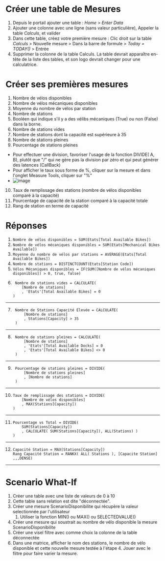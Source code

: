 # Créer une table de Mesures

1. Depuis le portail ajouter une table : _Home > Enter Data_
2. Ajouter une colonne avec une ligne (sans valeur particulière), Appeler la table _Calculs_, et valider
3. Dans cette table, créez votre première mesure : Clic droit sur la table _Calculs_ > Nouvelle mesure > Dans la barre de formule > _Today = TODAY()_ > Entrée
4. Supprimer la colonne de la table Calculs. La table devrait apparaître en-tête de la liste des tables, et son logo devrait changer pour une calculatrice.

# Créer ses premières mesures 

1. Nombre de vélos disponibles
2. Nombre de vélos mécaniques disponibles
3. Moyenne du nombre de vélos par station
4. Nombre de stations
5. Booléen qui indique s'il y a des vélibs mécaniques (True) ou non (False) dans la borne.
6. Nombre de stations vides
7. Nombre de stations dont la capacité est supérieure à 35
8. Nombre de stations pleines
9. Pourcentage de stations pleines
  - Pour effectuer une division, favoriser l'usage de la fonction DIVIDE( A, B), plutôt que "/" qui ne gère pas la division par zéro et qui peut générer des latences (CallBack)
  - Pour afficher le taux sous forme de %, cliquer sur la mesure et dans l'onglet Measure Tools, cliquer sur "%"
  - ![image](https://github.com/user-attachments/assets/c2d915fb-0721-4446-86c3-42540c9fe64c)
10. Taux de remplissage des stations (nombre de vélos disponibles comparé à la capacité)
11. Pourcentage de capacité de la station comparé à la capacité totale
12. Rang de station en terme de capacité

# Réponses
1. ```Nombre de vélos disponibles = SUM(Etats[Total Available Bikes])```
2. ```Nombre de vélos mécaniques disponibles = SUM(Etats[Mechanical Bikes Available])```
3. ```Moyenne du nombre de vélos par stations = AVERAGE(Etats[Total Available Bikes])```
4. ```Nombre de stations = DISTINCTCOUNT(Etats[Station Code])```
5. ```Vélos Mécaniques disponibles = IF(SUM([Nombre de vélos mécaniques disponibles]) > 0, true, false)```
6. ```
    Nombre de stations vides = CALCULATE(
       [Nombre de stations]
       , 'Etats'[Total Available Bikes] = 0
   )
  ---
7. ```
    Nombre de Stations Capacité Elevée = CALCULATE(
        [Nombre de stations]
        , Stations[Capacity] > 35
    )
  ---
8. ```
    Nombre de stations pleines = CALCULATE(
        [Nombre de stations]
        , 'Etats'[Total Available Docks] = 0 
        , 'Etats'[Total Available Bikes] <> 0 
    )
  ---
9. ```
    Pourcentage de stations pleines = DIVIDE(
        [Nombre de stations pleines]
        , [Nombre de stations]
    )
  ---
10. ```
    Taux de remplissage des stations = DIVIDE(
        [Nombre de vélos disponibles]
        , MAX(Stations[Capacity])
    )
   ---
11. ```
    Pourcentage vs Total = DIVIDE(
        SUM(Stations[Capacity])
        , CALCULATE( SUM(Stations[Capacity]), ALL(Stations) )
    )
  ---
12. ```
    Capacité Station = MAX(Stations[Capacity])
    Rang Capacité Station = RANKX( ALL( Stations ), [Capacite Station] ,,,DENSE)
   ---

# Scenario What-If

1. Créer une table avec une liste de valeurs de 0 à 10
2. Cette table sans relation est dite "déconnectée". 
3. Créer une mesure ScenarioDisponibilite qui récupère la valeur selectionnée par l'utilisateur
    1. Utiliser la fonction MIN() ou MAX() ou SELECTEDVALUE()
4. Créer une mesure qui soustrait au nombre de vélo disponible la mesure ScenarioDisponibilite
5. Créer une visel filtre avec comme choix la colonne de la table déconnectée 
6. Dans une matrice, afficher le nom des stations, le nombre de vélo disponible et cette nouvelle mesure testée à l'étape 4. Jouer avec le filtre pour faire varier la mesure.
